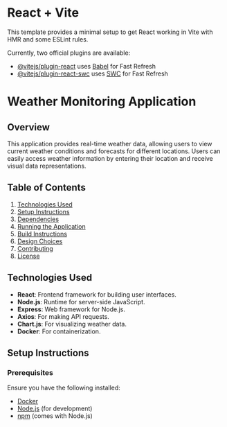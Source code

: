 # React + Vite

This template provides a minimal setup to get React working in Vite with HMR and some ESLint rules.

Currently, two official plugins are available:

- [@vitejs/plugin-react](https://github.com/vitejs/vite-plugin-react/blob/main/packages/plugin-react/README.md) uses [Babel](https://babeljs.io/) for Fast Refresh
- [@vitejs/plugin-react-swc](https://github.com/vitejs/vite-plugin-react-swc) uses [SWC](https://swc.rs/) for Fast Refresh
# Weather Monitoring Application

## Overview
This application provides real-time weather data, allowing users to view current weather conditions and forecasts for different locations. Users can easily access weather information by entering their location and receive visual data representations.

## Table of Contents
1. [Technologies Used](#technologies-used)
2. [Setup Instructions](#setup-instructions)
3. [Dependencies](#dependencies)
4. [Running the Application](#running-the-application)
5. [Build Instructions](#build-instructions)
6. [Design Choices](#design-choices)
7. [Contributing](#contributing)
8. [License](#license)

## Technologies Used
- **React**: Frontend framework for building user interfaces.
- **Node.js**: Runtime for server-side JavaScript.
- **Express**: Web framework for Node.js.
- **Axios**: For making API requests.
- **Chart.js**: For visualizing weather data.
- **Docker**: For containerization.

## Setup Instructions

### Prerequisites
Ensure you have the following installed:
- [Docker](https://docs.docker.com/get-docker/)
- [Node.js](https://nodejs.org/en/) (for development)
- [npm](https://www.npmjs.com/get-npm) (comes with Node.js)

